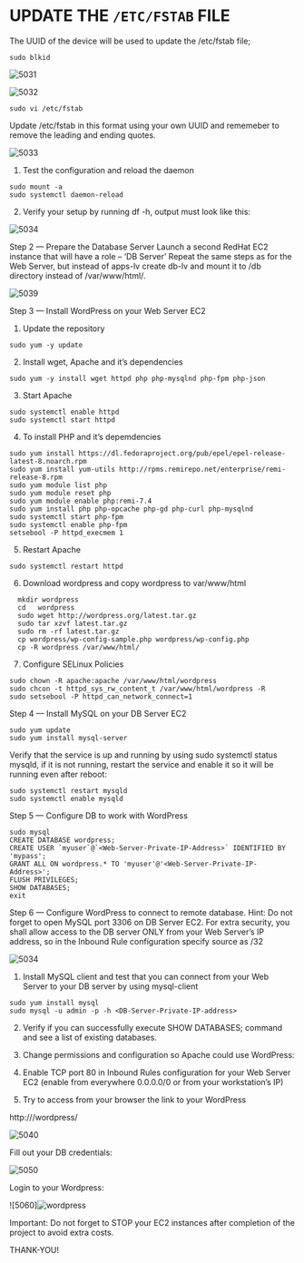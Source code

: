# UPDATE THE `/ETC/FSTAB` FILE

The UUID of the device will be used to update the /etc/fstab file;

```
sudo blkid
```

![5031](https://github.com/SnehaS28/Dev-project-1/assets/109750527/5582640b-3c38-456f-bc40-4572746d50c8)


![5032](https://github.com/SnehaS28/Dev-project-1/assets/109750527/db20c513-c06a-43aa-809f-a4a5e15028e5)


```
sudo vi /etc/fstab
```

Update /etc/fstab in this format using your own UUID and rememeber to remove the leading and ending quotes.

![5033](https://github.com/SnehaS28/Dev-project-1/assets/109750527/f0f889b1-fecd-40d6-b8bd-4d97b595e49d)



1. Test the configuration and reload the daemon

```
sudo mount -a
sudo systemctl daemon-reload
```

2. Verify your setup by running df -h, output must look like this:

![5034](https://github.com/SnehaS28/Dev-project-1/assets/109750527/c5b79c14-fd4a-4127-960b-5541e55b72ed)


Step 2 — Prepare the Database Server
Launch a second RedHat EC2 instance that will have a role – ‘DB Server’
Repeat the same steps as for the Web Server, but instead of apps-lv create db-lv and mount it to /db directory instead of
/var/www/html/.

![5039](https://github.com/SnehaS28/Dev-project-1/assets/109750527/b3767b8a-65b1-4ad7-a553-690e85547bf0)


Step 3 — Install WordPress on your Web Server EC2


1. Update the repository

```
sudo yum -y update
```


2. Install wget, Apache and it’s dependencies

```
sudo yum -y install wget httpd php php-mysqlnd php-fpm php-json
```


3. Start Apache

```
sudo systemctl enable httpd
sudo systemctl start httpd
```


4. To install PHP and it’s depemdencies

```
sudo yum install https://dl.fedoraproject.org/pub/epel/epel-release-latest-8.noarch.rpm
sudo yum install yum-utils http://rpms.remirepo.net/enterprise/remi-release-8.rpm
sudo yum module list php
sudo yum module reset php
sudo yum module enable php:remi-7.4
sudo yum install php php-opcache php-gd php-curl php-mysqlnd
sudo systemctl start php-fpm
sudo systemctl enable php-fpm
setsebool -P httpd_execmem 1
```

5. Restart Apache

```
sudo systemctl restart httpd
```

6. Download wordpress and copy wordpress to var/www/html

```
  mkdir wordpress
  cd   wordpress
  sudo wget http://wordpress.org/latest.tar.gz
  sudo tar xzvf latest.tar.gz
  sudo rm -rf latest.tar.gz
  cp wordpress/wp-config-sample.php wordpress/wp-config.php
  cp -R wordpress /var/www/html/
```


7. Configure SELinux Policies

```
sudo chown -R apache:apache /var/www/html/wordpress
sudo chcon -t httpd_sys_rw_content_t /var/www/html/wordpress -R
sudo setsebool -P httpd_can_network_connect=1
```

Step 4 — Install MySQL on your DB Server EC2

```
sudo yum update
sudo yum install mysql-server
```

Verify that the service is up and running by using sudo systemctl status mysqld, if it is not running, restart the service and 
enable it so it will be running even after reboot:

```
sudo systemctl restart mysqld
sudo systemctl enable mysqld
```

Step 5 — Configure DB to work with WordPress

```
sudo mysql
CREATE DATABASE wordpress;
CREATE USER `myuser`@`<Web-Server-Private-IP-Address>` IDENTIFIED BY 'mypass';
GRANT ALL ON wordpress.* TO 'myuser'@'<Web-Server-Private-IP-Address>';
FLUSH PRIVILEGES;
SHOW DATABASES;
exit
```

Step 6 — Configure WordPress to connect to remote database.
Hint: Do not forget to open MySQL port 3306 on DB Server EC2. For extra security, you shall allow access to the DB server ONLY 
from your Web Server’s IP address, so in the Inbound Rule configuration specify source as /32

![5034](https://user-images.githubusercontent.com/85270361/210138507-0b3b6372-958b-406a-9672-82f729d26b85.PNG)


1. Install MySQL client and test that you can connect from your Web Server to your DB server by using mysql-client

```
sudo yum install mysql
sudo mysql -u admin -p -h <DB-Server-Private-IP-address>
```

2. Verify if you can successfully execute SHOW DATABASES; command and see a list of existing databases.

3. Change permissions and configuration so Apache could use WordPress:

4. Enable TCP port 80 in Inbound Rules configuration for your Web Server EC2 (enable from everywhere 0.0.0.0/0 or from your 
workstation’s IP)

5. Try to access from your browser the link to your WordPress 

http://<Web-Server-Public-IP-Address>/wordpress/
  
![5040](https://github.com/SnehaS28/Dev-project-1/assets/109750527/74966c61-ae06-47b9-a405-612f640a9738)

  
Fill out your DB credentials:
  
![5050](https://github.com/SnehaS28/Dev-project-1/assets/109750527/93aebce0-442d-47d7-b030-c1f474182096)



Login to your Wordpress:
  

![5060]![wordpress](https://github.com/SnehaS28/Dev-project-1/assets/109750527/39c7b64a-945f-4bc0-a339-c2107b777356)



Important: Do not forget to STOP your EC2 instances after completion of the project to avoid extra costs.

THANK-YOU!

  
